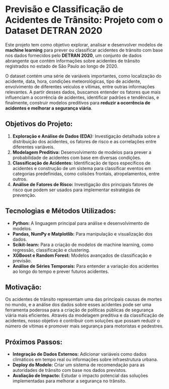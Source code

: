 # Previsão e Classificação de Acidentes de Trânsito: Projeto com o Dataset DETRAN 2020

Este projeto tem como objetivo explorar, analisar e desenvolver modelos de **machine learning** para prever ou classificar acidentes de trânsito com base nos dados fornecidos pelo **DETRAN 2020**, um conjunto de dados abrangente que contém informações sobre acidentes de trânsito registrados no estado de São Paulo ao longo de 2020.

O dataset contém uma série de variáveis importantes, como localização do acidente, data, hora, condições meteorológicas, tipo de acidente, envolvimento de diferentes veículos e vítimas, entre outras informações relevantes. A partir desses dados, buscamos entender os fatores que mais influenciam a ocorrência de acidentes, identificar padrões e tendências, e finalmente, construir modelos preditivos para **reduzir a ocorrência de acidentes e melhorar a segurança viária**.

## Objetivos do Projeto:
1. **Exploração e Análise de Dados (EDA):** Investigação detalhada sobre a distribuição dos acidentes, os fatores de risco e as correlações entre diferentes variáveis.
2. **Modelagem Preditiva:** Desenvolvimento de modelos para prever a probabilidade de acidentes com base em diversas condições.
3. **Classificação de Acidentes:** Identificação de tipos específicos de acidentes e construção de um sistema para classificar eventos em categorias predefinidas, como colisões frontais, atropelamentos, entre outros.
4. **Análise de Fatores de Risco:** Investigação dos principais fatores de risco que podem ser usados para implementar estratégias de prevenção.

## Tecnologias e Métodos Utilizados:
- **Python:** A linguagem principal para análise e desenvolvimento de modelos.
- **Pandas, NumPy e Matplotlib:** Para manipulação e visualização dos dados.
- **Scikit-learn:** Para a criação de modelos de machine learning, como regressão, classificação e clustering.
- **XGBoost e Random Forest:** Modelos avançados de classificação e previsão.
- **Análise de Séries Temporais:** Para entender a variação dos acidentes ao longo do tempo e prever futuros acidentes.

## Motivação:
Os acidentes de trânsito representam uma das principais causas de mortes no mundo, e a análise dos dados sobre esses acidentes pode ser uma ferramenta poderosa para a criação de políticas públicas de segurança viária mais eficientes. Através da modelagem preditiva e da classificação de acidentes, nosso objetivo é contribuir com soluções que possam reduzir o número de vítimas e promover mais segurança para motoristas e pedestres.

## Próximos Passos:
- **Integração de Dados Externos:** Adicionar variáveis como dados climáticos em tempo real ou informações sobre infraestrutura urbana.
- **Deploy do Modelo:** Criar um sistema de recomendação para as autoridades de trânsito com base nos dados previstos.
- **Avaliação de Impacto:** Estudar o impacto potencial das soluções implementadas para melhorar a segurança no trânsito.
